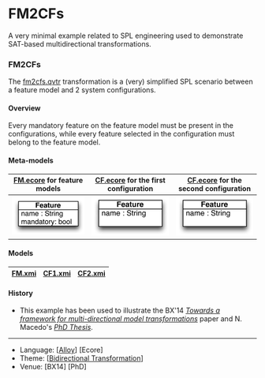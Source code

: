 # FM2CFs

A very minimal example related to SPL engineering used to demonstrate SAT-based multidirectional transformations.

### FM2CFs
The [fm2cfs.qvtr](Resources/fm2cfs.qvtr) transformation is a (very) simplified SPL scenario between a feature model and 2 system configurations.

#### Overview
Every mandatory feature on the feature model must be present in the configurations, while every feature selected in the configuration must belong to the feature model.

#### Meta-models
| [FM.ecore](Resources/FM.ecore) for feature models | [CF.ecore](Resources/CF.ecore) for the first configuration | [CF.ecore](Resources/CF.ecore) for the second configuration |
| --- | --- | --- |
| <img src="Resources/images/FM_metamodel.png" alt="FM metamodel" width="400px"> | <img src="Resources/images/CF_metamodel.png" alt="Configuration metamodel" width="350px"> | <img src="Resources/images/CF_metamodel.png" alt="Configuration metamodel" width="350px"> |

#### Models
| [FM.xmi](Resources/FM.xmi) | [CF1.xmi](Resources/CF1.xmi) | [CF2.xmi](Resources/CF2.xmi) |
| --- | --- | --- |

#### History
* This example has been used to illustrate the BX'14 *[Towards a framework for multi-directional model transformations](http://nmacedo.github.io/pubs.html#bx14)* paper and N. Macedo's *[PhD Thesis](http://nmacedo.github.io/pubs.html#phd14)*.

---

* Language: [[Alloy](https://github.com/nmacedo/MSV/wiki/By-Language#alloy)] [Ecore]
* Theme: [[Bidirectional Transformation](https://github.com/nmacedo/MSV/wiki/By-Theme#bidirectional-transformation)] 
* Venue: [BX14] [PhD]
